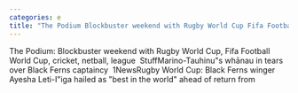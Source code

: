 ```yaml
---
categories: e
title: "The Podium Blockbuster weekend with Rugby World Cup Fifa Football World Cup cricket netball league  Stuff"
---
```

The Podium: Blockbuster weekend with Rugby World Cup, Fifa Football World Cup, cricket, netball, league&nbsp;&nbsp;StuffMarino-Tauhinu"s whānau in tears over Black Ferns captaincy&nbsp;&nbsp;1NewsRugby World Cup: Black Ferns winger Ayesha Leti-I"iga hailed as "best in the world" ahead of return from